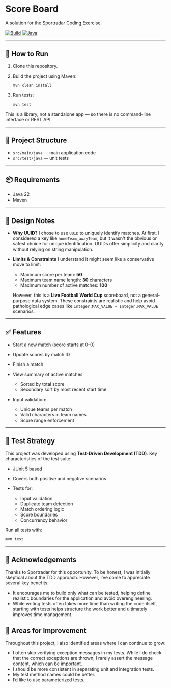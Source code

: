 # Score Board

A solution for the Sportradar Coding Exercise.

[![Build](https://img.shields.io/badge/build-passing-brightgreen)](https://shields.io)
[![Java](https://img.shields.io/badge/java-22-blue)](https://openjdk.org/projects/jdk/22/)

---

## 🚀 How to Run

1. Clone this repository.

2. Build the project using Maven:

   ```bash
   mvn clean install
   ```

3. Run tests:

   ```bash
   mvn test
   ```

This is a library, not a standalone app — so there is no command-line interface or REST API.

---

## 📁 Project Structure

* `src/main/java` — main application code
* `src/test/java` — unit tests

---

## 📦 Requirements

* Java 22
* Maven

---

## 🧠 Design Notes

* **Why UUID?**
  I chose to use `UUID` to uniquely identify matches. At first, I considered a key like `homeTeam_awayTeam`, but it wasn't the obvious or safest choice for unique identification. UUIDs offer simplicity and clarity without relying on string manipulation.

* **Limits & Constraints**
  I understand it might seem like a conservative move to limit:

   * Maximum score per team: **50**
   * Maximum team name length: **30** characters
   * Maximum number of active matches: **100**

  However, this is a **Live Football World Cup** scoreboard, not a general-purpose data system. These constraints are realistic and help avoid pathological edge cases like `Integer.MAX_VALUE + Integer.MAX_VALUE` scenarios.

---

## ✅ Features

* Start a new match (score starts at 0–0)
* Update scores by match ID
* Finish a match
* View summary of active matches

   * Sorted by total score
   * Secondary sort by most recent start time
* Input validation:

   * Unique teams per match
   * Valid characters in team names
   * Score range enforcement

---

## 🧪 Test Strategy

This project was developed using **Test-Driven Development (TDD)**. Key characteristics of the test suite:

* JUnit 5 based
* Covers both positive and negative scenarios
* Tests for:

   * Input validation
   * Duplicate team detection
   * Match ordering logic
   * Score boundaries
   * Concurrency behavior

Run all tests with:

```bash
mvn test
```

---

## 🙏 Acknowledgements

Thanks to Sportradar for this opportunity. 
To be honest, I was initially skeptical about the TDD approach. 
However, I’ve come to appreciate several key benefits:
- It encourages me to build only what can be tested, 
  helping define realistic boundaries for the application and avoid overengineering.
- While writing tests often takes more time than writing the code itself, 
  starting with tests helps structure the work better and ultimately improves time management.

## 🔧 Areas for Improvement

Throughout this project, I also identified areas where I can continue to grow:
- I often skip verifying exception messages in my tests. 
  While I do check that the correct exceptions are thrown, I rarely assert the message content, which can be important.
- I should be more consistent in separating unit and integration tests.
- My test method names could be better.
- I’d like to use parameterized tests.

